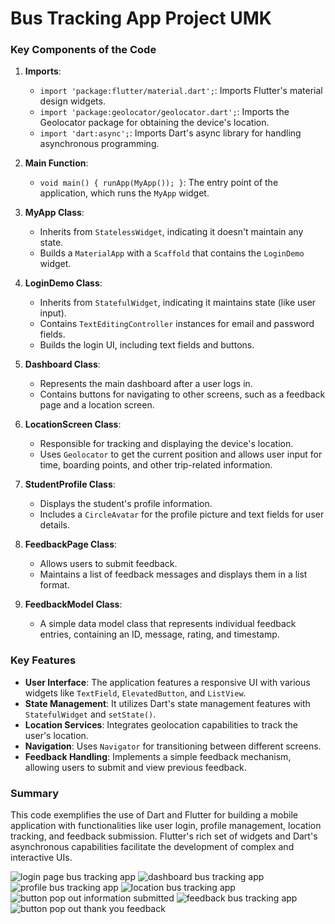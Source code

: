 # Bus Tracking App Project UMK 

### Key Components of the Code

1. **Imports**:
   - `import 'package:flutter/material.dart';`: Imports Flutter's material design widgets.
   - `import 'package:geolocator/geolocator.dart';`: Imports the Geolocator package for obtaining the device's location.
   - `import 'dart:async';`: Imports Dart's async library for handling asynchronous programming.

2. **Main Function**:
   - `void main() { runApp(MyApp()); }`: The entry point of the application, which runs the `MyApp` widget.

3. **MyApp Class**:
   - Inherits from `StatelessWidget`, indicating it doesn't maintain any state.
   - Builds a `MaterialApp` with a `Scaffold` that contains the `LoginDemo` widget.

4. **LoginDemo Class**:
   - Inherits from `StatefulWidget`, indicating it maintains state (like user input).
   - Contains `TextEditingController` instances for email and password fields.
   - Builds the login UI, including text fields and buttons.

5. **Dashboard Class**:
   - Represents the main dashboard after a user logs in.
   - Contains buttons for navigating to other screens, such as a feedback page and a location screen.

6. **LocationScreen Class**:
   - Responsible for tracking and displaying the device's location.
   - Uses `Geolocator` to get the current position and allows user input for time, boarding points, and other trip-related information.

7. **StudentProfile Class**:
   - Displays the student's profile information.
   - Includes a `CircleAvatar` for the profile picture and text fields for user details.

8. **FeedbackPage Class**:
   - Allows users to submit feedback.
   - Maintains a list of feedback messages and displays them in a list format.

9. **FeedbackModel Class**:
   - A simple data model class that represents individual feedback entries, containing an ID, message, rating, and timestamp.

### Key Features
- **User Interface**: The application features a responsive UI with various widgets like `TextField`, `ElevatedButton`, and `ListView`.
- **State Management**: It utilizes Dart's state management features with `StatefulWidget` and `setState()`.
- **Location Services**: Integrates geolocation capabilities to track the user's location.
- **Navigation**: Uses `Navigator` for transitioning between different screens.
- **Feedback Handling**: Implements a simple feedback mechanism, allowing users to submit and view previous feedback.

### Summary
This code exemplifies the use of Dart and Flutter for building a mobile application with functionalities like user login, profile management, location tracking, and feedback submission. Flutter's rich set of widgets and Dart's asynchronous capabilities facilitate the development of complex and interactive UIs.


![login page bus tracking app](https://github.com/369HACK/bus-tracking-app/assets/93875055/07ffa7d6-ed0f-46ca-bc09-ca68f50cfdd4)
![dashboard bus tracking app](https://github.com/369HACK/bus-tracking-app/assets/93875055/4df25282-1167-4ae1-8e99-897e986026ab)
![profile bus tracking app](https://github.com/369HACK/bus-tracking-app/assets/93875055/7f458e0d-3ab2-4398-baa0-6b45771028b7)
![location bus tracking app](https://github.com/369HACK/bus-tracking-app/assets/93875055/8143e43a-2e00-4ff8-ae30-9bc1b597c1f0)
![button pop out information submitted](https://github.com/369HACK/bus-tracking-app/assets/93875055/cff0b944-35c8-4859-ad0b-f5a4d42fdefd)
![feedback bus tracking app](https://github.com/369HACK/bus-tracking-app/assets/93875055/2e9a93fa-7d25-4951-8fb3-69ae9f756754)
![button pop out thank you  feedback](https://github.com/369HACK/bus-tracking-app/assets/93875055/50d620b8-19e0-44dc-80a4-f8af07439771)

